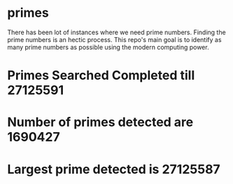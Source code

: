 # primes
There has been lot of instances where we need prime numbers. Finding the prime numbers is an hectic process. This repo's main goal is to identify as many prime numbers as possible using the modern computing power.

# Primes Searched Completed till 27125591
# Number of primes detected are 1690427
# Largest prime detected is 27125587

